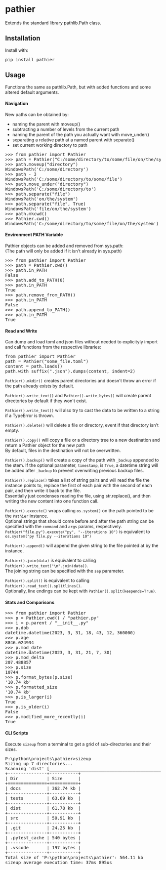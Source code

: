 # pathier

Extends the standard library pathlib.Path class.

## Installation

Install with:

<pre>
pip install pathier
</pre>



## Usage

Functions the same as pathlib.Path, but with added functions and some altered default arguments.<br>

#### Navigation

New paths can be obtained by:<br>
* naming the parent with moveup()
* subtracting a number of levels from the current path
* naming the parent of the path you actually want with move_under()
* separating a relative path at a named parent with separate()
* set current working directory to path
<pre>
>>> from pathier import Pathier
>>> path = Pathier("C:/some/directory/to/some/file/on/the/system")
>>> path.moveup("directory")
WindowsPath('C:/some/directory')
>>> path - 3
WindowsPath('C:/some/directory/to/some/file')
>>> path.move_under("directory")
WindowsPath('C:/some/directory/to')
>>> path.separate("file")
WindowsPath('on/the/system')
>>> path.separate("file", True)
WindowsPath('file/on/the/system')
>>> path.mkcwd()
>>> Pathier.cwd()
WindowsPath('C:/some/directory/to/some/file/on/the/system')
</pre>

#### Environment PATH Variable

Pathier objects can be added and removed from sys.path:<br>
(The path will only be added if it isn't already in sys.path)
<pre>
>>> from pathier import Pathier
>>> path = Pathier.cwd()
>>> path.in_PATH
False
>>> path.add_to_PATH(0)
>>> path.in_PATH
True
>>> path.remove_from_PATH()
>>> path.in_PATH
False
>>> path.append_to_PATH()
>>> path.in_PATH
True
</pre>


#### Read and Write

Can dump and load toml and json files without needed to explicityly import and call functions from the respective libraries:
<pre>
from pathier import Pathier
path = Pathier("some_file.toml")
content = path.loads()
path.with_suffix(".json").dumps(content, indent=2)
</pre>

`Pathier().mkdir()` creates parent directories and doesn't throw an error if the path already exists by default.<br>

`Pathier().write_text()` and `Pathier().write_bytes()` will create parent directories by default if they won't exist.<br>

`Pathier().write_text()` will also try to cast the data to be written to a string if a TypeError is thrown.<br>

`Pathier().delete()` will delete a file or directory, event if that directory isn't empty.<br>

`Pathier().copy()` will copy a file or a directory tree to a new destination and return a Pathier object for the new path<br>
By default, files in the destination will not be overwritten.<br>

`Pathier().backup()` will create a copy of the path with `_backup` appended to the stem.
If the optional parameter, `timestamp`, is `True`, a datetime string will be added after `_backup` to prevent overwriting previous backup files.<br>

`Pathier().replace()` takes a list of string pairs and will read the file the instance points to, replace the first of each pair with the second of each pair, and then write it back to the file.<br>
Essentially just condenses reading the file, using str.replace(), and then writing the new content into one function call.<br>

`Pathier().execute()` wraps calling `os.system()` on the path pointed to be the `Pathier` instance.<br>
Optional strings that should come before and after the path string can be specified with the `command` and `args` params, respectively.<br>
`Pathier("file.py").execute("py", "--iterations 10")` is equivalent to `os.system("py file.py --iterations 10")`<br>

`Pathier().append()` will append the given string to the file pointed at by the instance.<br>

`Pathier().join(data)` is equivalent to calling `Pathier().write_text("\n".join(data))`.<br>
The joining string can be specified with the `sep` parameter.<br>

`Pathier().split()` is equivalent to calling `Pathier().read_text().splitlines()`.<br>
Optionally, line endings can be kept with `Pathier().split(keepends=True)`.<br>
#### Stats and Comparisons
<pre>
>>> from pathier import Pathier
>>> p = Pathier.cwd() / "pathier.py"
>>> i = p.parent / "__init__.py"
>>> p.dob
datetime.datetime(2023, 3, 31, 18, 43, 12, 360000)
>>> p.age
8846.024934
>>> p.mod_date
datetime.datetime(2023, 3, 31, 21, 7, 30)
>>> p.mod_delta
207.488857
>>> p.size
10744
>>> p.format_bytes(p.size)
'10.74 kb'
>>> p.formatted_size
'10.74 kb'
>>> p.is_larger(i)
True
>>> p.is_older(i)
False
>>> p.modified_more_recently(i)
True
</pre>

#### CLI Scripts
Execute `sizeup` from a terminal to get a grid of sub-directories and their sizes.
<pre>
P:\python\projects\pathier>sizeup
Sizing up 7 directories...
Scanning 'dist' [____________________________________________________________________________________________________________________________________________]-100.00%
+---------------+-----------+
| Dir           | Size      |
+===============+===========+
| docs          | 362.74 kb |
+---------------+-----------+
| tests         | 63.69 kb  |
+---------------+-----------+
| dist          | 61.78 kb  |
+---------------+-----------+
| src           | 50.91 kb  |
+---------------+-----------+
| .git          | 24.25 kb  |
+---------------+-----------+
| .pytest_cache | 540 bytes |
+---------------+-----------+
| .vscode       | 197 bytes |
+---------------+-----------+
Total size of 'P:\python\projects\pathier': 564.11 kb
sizeup average execution time: 37ms 895us
</pre>
